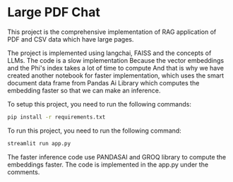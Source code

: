 # Large PDF Chat
 This project is the comprehensive implementation of RAG application of PDF and CSV data which have large pages.


The project is implemented using langchai, FAISS and the concepts of LLMs. The code is a slow implementation Because the vector embeddings and the Phi's index takes a lot of time to compute And that is why we have created another notebook for faster implementation, which uses the smart document data frame from Pandas Ai Library which computes the embedding faster so that we can make an inference.


To setup this project, you need to run the following commands:

```bash
pip install -r requirements.txt
```

To run this project, you need to run the following command:

```bash
streamlit run app.py
```
The faster inference code use PANDASAI and GROQ library to compute the embeddings faster. The code is implemented in the app.py under the comments.
